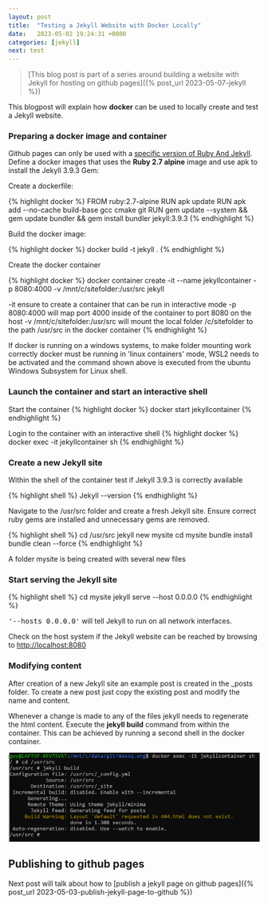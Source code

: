```yaml
---
layout: post
title:  "Testing a Jekyll Website with Docker Locally"
date:   2023-05-02 19:24:31 +0000
categories: [jekyll]
next: test
---
```

> [This blog post is part of a series around building a website with Jekyll for hosting on github pages]({% post_url 2023-05-07-jekyll %})

This blogpost will explain how **docker** can be used to locally create and test a Jekyll website.

### Preparing a docker image and container

Github pages can only be used with a [specific version of Ruby And Jekyll](https://pages.github.com/versions/). 
Define a docker images that uses the **Ruby 2.7 alpine** image and use apk to install the Jekyll 3.9.3 Gem:

Create a dockerfile:

{% highlight docker %}
FROM ruby:2.7-alpine
RUN apk update
RUN apk add --no-cache build-base gcc cmake git
RUN gem update --system && gem update bundler && gem install bundler jekyll:3.9.3
{% endhighlight %}

Build the docker image:

{% highlight docker %}
docker build -t jekyll .
{% endhighlight %}

Create the docker container

{% highlight docker %}
docker container create -it --name jekyllcontainer -p 8080:4000 -v /mnt/c/sitefolder:/usr/src jekyll

-it ensure to create a container that can be run in interactive mode
-p 8080:4000 will map port 4000 inside of the container to port 8080 on the host
-v /mnt/c/sitefolder:/usr/src will mount the local folder /c/sitefolder to the path /usr/src in the docker container
{% endhighlight %}

If docker is running on a windows systems, to make folder mounting work correctly docker must be running in 'linux containers' mode, WSL2 needs to be activated and the command shown above is executed from the ubuntu Windows Subsystem for Linux shell.

### Launch the container and start an interactive shell
Start the container
{% highlight docker %}
docker start jekyllcontainer
{% endhighlight %}

Login to the container with an interactive shell
{% highlight docker %}
docker exec -it jekyllcontainer sh
{% endhighlight %}


### Create a new Jekyll site 

Within the shell of the container test if Jekyll 3.9.3 is correctly available

{% highlight shell %}
Jekyll --version
{% endhighlight %}	
	
Navigate to the /usr/src folder and create a fresh Jekyll site.  Ensure correct ruby gems are installed and unnecessary gems are removed.

{% highlight shell %}
cd /usr/src
jekyll new mysite
cd mysite
bundle install
bundle clean --force
{% endhighlight %}	
	
A folder mysite is being created with several new files

### Start serving the Jekyll site
{% highlight shell %}
cd mysite
jekyll serve --host 0.0.0.0
{% endhighlight %}	
	
<kbd>'--hosts 0.0.0.0'</kbd> will tell Jekyll to run on all network interfaces.  

Check on the host system if the Jekyll website can be reached by browsing to [http://localhost:8080](http://localhost:8080)

### Modifying content

After creation of a new Jekyll site an example post is created in the _posts folder.  To create a new post just copy the existing post and modify the name and content. 

Whenever a change is made to any of the files jekyll needs to regenerate the html content.  Execute the **jekyll build** command  from within the container.  This can be achieved by running a second shell in the docker container.

![jekyll build](/assets/images/jekyll_build.png)

## Publishing to github pages

Next post will talk about how to [publish a jekyll page on github pages]({% post_url 2023-05-03-publish-jekyll-page-to-github %})
